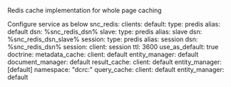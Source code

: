 Redis cache implementation for whole page caching

Configure service as below
snc_redis:
    clients:
        default:
            type: predis
            alias: default
            dsn: %snc_redis_dsn%
        slave:
            type: predis
            alias: slave
            dsn: %snc_redis_dsn_slave%
        session:
            type: predis
            alias: session
            dsn: %snc_redis_dsn%
    session:
        client: session
        ttl: 3600
        use_as_default: true
    doctrine:
        metadata_cache:
            client: default
            entity_manager: default
            document_manager: default
        result_cache:
            client: default
            entity_manager: [default]
            namespace: "dcrc:"
        query_cache:
            client: default
            entity_manager: default
